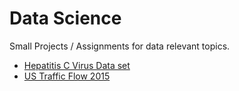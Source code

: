 # Data Science
Small Projects / Assignments for data relevant topics.
- [Hepatitis C Virus Data set](https://archive.ics.uci.edu/ml/datasets/HCV+data)
- [US Traffic Flow 2015](https://www.kaggle.com/jboysen/us-traffic-2015)
